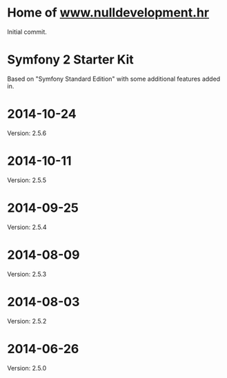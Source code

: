 Home of www.nulldevelopment.hr
========================

Initial commit.




Symfony 2 Starter Kit
========================

Based on "Symfony Standard Edition" with some additional features added in.

2014-10-24
=====
Version: 2.5.6

2014-10-11
=====
Version: 2.5.5

2014-09-25
=====
Version: 2.5.4

2014-08-09
=====
Version: 2.5.3

2014-08-03
=====
Version: 2.5.2

2014-06-26
=====
Version: 2.5.0

